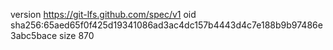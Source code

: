 version https://git-lfs.github.com/spec/v1
oid sha256:65aed65f0f425d19341086ad3ac4dc157b4443d4c7e188b9b97486e3abc5bace
size 870
